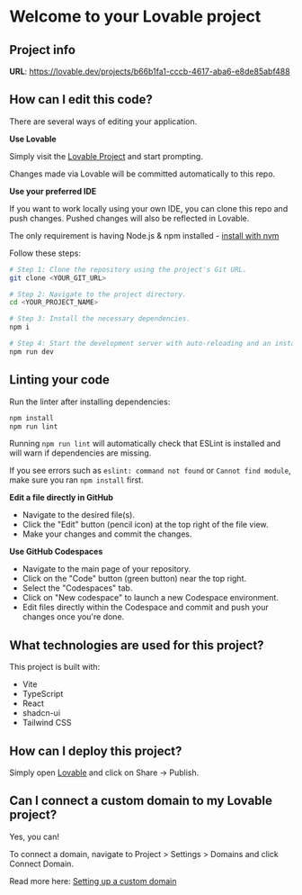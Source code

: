 # Welcome to your Lovable project

## Project info

**URL**: https://lovable.dev/projects/b66b1fa1-cccb-4617-aba6-e8de85abf488

## How can I edit this code?

There are several ways of editing your application.

**Use Lovable**

Simply visit the [Lovable Project](https://lovable.dev/projects/b66b1fa1-cccb-4617-aba6-e8de85abf488) and start prompting.

Changes made via Lovable will be committed automatically to this repo.

**Use your preferred IDE**

If you want to work locally using your own IDE, you can clone this repo and push changes. Pushed changes will also be reflected in Lovable.

The only requirement is having Node.js & npm installed - [install with nvm](https://github.com/nvm-sh/nvm#installing-and-updating)

Follow these steps:

```sh
# Step 1: Clone the repository using the project's Git URL.
git clone <YOUR_GIT_URL>

# Step 2: Navigate to the project directory.
cd <YOUR_PROJECT_NAME>

# Step 3: Install the necessary dependencies.
npm i

# Step 4: Start the development server with auto-reloading and an instant preview.
npm run dev
```

## Linting your code

Run the linter after installing dependencies:

```sh
npm install
npm run lint
```

Running `npm run lint` will automatically check that ESLint is installed and will warn if dependencies are missing.

If you see errors such as `eslint: command not found` or `Cannot find module`,
make sure you ran `npm install` first.

**Edit a file directly in GitHub**

- Navigate to the desired file(s).
- Click the "Edit" button (pencil icon) at the top right of the file view.
- Make your changes and commit the changes.

**Use GitHub Codespaces**

- Navigate to the main page of your repository.
- Click on the "Code" button (green button) near the top right.
- Select the "Codespaces" tab.
- Click on "New codespace" to launch a new Codespace environment.
- Edit files directly within the Codespace and commit and push your changes once you're done.

## What technologies are used for this project?

This project is built with:

- Vite
- TypeScript
- React
- shadcn-ui
- Tailwind CSS

## How can I deploy this project?

Simply open [Lovable](https://lovable.dev/projects/b66b1fa1-cccb-4617-aba6-e8de85abf488) and click on Share -> Publish.

## Can I connect a custom domain to my Lovable project?

Yes, you can!

To connect a domain, navigate to Project > Settings > Domains and click Connect Domain.

Read more here: [Setting up a custom domain](https://docs.lovable.dev/tips-tricks/custom-domain#step-by-step-guide)
